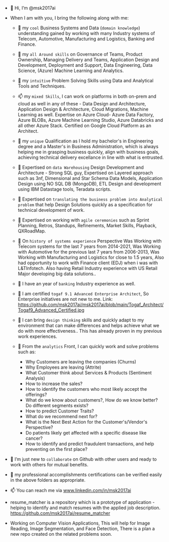 - 👋 Hi, I’m @msk2017ai
                        
- When I am with you, I bring the following along with me:
      
   - 💞️   my `cool` Business Systems and Data (`domain knowledge`) understanding gained by working with many Industry systems of Telecom, Automotive, Manufacturing and Logistics, Banking and Finance.
         
   - 👀   my `all Around skills` on Governance of Teams, Product Ownership, Managing  Delivery and Teams, Application Design and Development, Deployment and Support, Data Engineering, Data Science, (Azure) Machine Learning and Analytics.  
         
   - 👋   my `intuitive` Problem Solving Skills using Data and Analytical Tools and Techniques.

   - 📫   my `mixed Skills`, I can work on platforms in both on-prem and cloud as well in any of these - Data Design and Architecture, Application Design & Architecture, Cloud Migrations, Machine Learning as well. Expertise on Azure Cloud- Azure Data Factory, Azure BLOBs, Azure Machine Learning Studio, Azure Databricks and all other Azure Stack. Certified on Google Cloud Platform as an Architect.
          
   - 🌱   my `unique` Qualification as I hold my bachelor's in Engineering degree and a Master's in Business Administration, which is always helping me in grasping business quickly, align with business goals, achieving technical delivery excellance in line with what is entrusted.
        
   - 💞️   Expertised on `data Warehousing` Design Development and Architecture - Strong SQL guy, Expertised on Layered approach such as 3nf, Dimensional and Star Schema Data Models, Application Design using NO SQL DB (MongoDB), ETL Design and development using IBM Datastage tools, Teradata scripts.
         
   - 👀   Expertised on `translating the business problem into Analytical problem` that help Design Solutions quickly as a specification for technical development of work.
         
   - 👋  Expertised on working with `agile ceremonies` such as Sprint Planning, Retros, Standups, Refinements, Market Skills, Playback, QXRoadMap.

   - 👀 On `history of systems experience` Perspective Was Working with Telecom systems for the last 7 years from 2014-2021, Was Working with Automotive for the previous last 7 years from 2006-2013, Was Working with Manufacturing and Logistics for close to 1.5 years, Also had opportunity to work with Finance client (EDJ) when i was with L&TInfotech. Also having Retail Industry experience with US Retail Major developing big data solutions..

   - 💞️ I have an year of `banking` Industry experience as well. 

   - 👋 I am certified `togaf 9.1 Advanced Enterprise Architect`, So Enterprise initiatives are not new to me. Link: https://github.com/msk2017ai/msk2017ai/blob/main/Togaf_Architect/Togaf9_Advanced_Certified.jpg

   - 👀 I can bring `design thinking` skills and quickly adapt to my environment that can make differences and helps achieve what we do with more effectiveness.. This has already proven in my previous work experiences.
               
   - 🌱  From the `analytics` Front, I can quickly work and solve problems such as:
      -  Why Customers are leaving the companies (Churns)
      -  Why Employees are leaving (Attrite)
      -  What Customer think about Services & Products (Sentiment Analysis)
      -  How to increase the sales? 
      -  How to identify the customers who  most likely accept the offerings?
      -  What do we know about customers?, How do we know better? Do different segments exists?
      -  How to predict Customer Traits?
      -  What do we recommend next for?
      -  What is the Next Best Action for the Customer's/Vendor's Perspective?
      -  Do patients likely get affected with a specific disease like cancer?
      -  How to identify and predict fraudulent transactions, and help preventing on the first place?

- 💞️ I’m just new to `collaborate` on Github with other users and ready to work with others for mutual benefits. 

- 👀 my professional accomplishments certifications can be verified easily in the above folders as appropriate.
                     
- 📫 You can reach me via www.linkedin.com/in/msk2017ai
                                     
-  resume_matcher is a repository which is a prototype of application - helping to identify and match resumes with the applied job description. 
https://github.com/msk2017ai/resume_matcher
                               
-  Working on Computer Vision Applications, This will help for Image Reading, Image Segmentation, and Face Detection, There is a plan a new repo created on the related problems soon.


<!---
msk2017ai/msk2017ai is a ✨ special ✨ repository because its `README.md` (this file) appears on your GitHub profile.
You can click the Preview link to take a look at your changes.
--->



